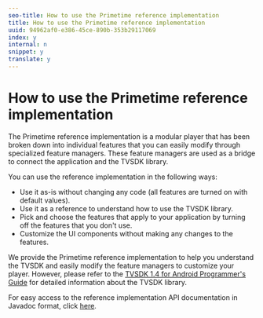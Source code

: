 ```yaml
---
seo-title: How to use the Primetime reference implementation
title: How to use the Primetime reference implementation
uuid: 94962af0-e386-45ce-890b-353b29117069
index: y
internal: n
snippet: y
translate: y
---
```


# How to use the Primetime reference implementation

The Primetime reference implementation is a modular player that has been broken down into individual features that you can easily modify through specialized feature managers. These feature managers are used as a bridge to connect the application and the TVSDK library. 

You can use the reference implementation in the following ways: 
* Use it as-is without changing any code (all features are turned on with default values).
* Use it as a reference to understand how to use the TVSDK library.
* Pick and choose the features that apply to your application by turning off the features that you don't use.
* Customize the UI components without making any changes to the features.




We provide the Primetime reference implementation to help you understand the TVSDK and easily modify the feature managers to customize your player. However, please refer to the [TVSDK 1.4 for Android Programmer's Guide](http://help.adobe.com/en_US/primetime/psdk/android/index.html) for detailed information about the TVSDK library. 

For easy access to the reference implementation API documentation in Javadoc format, click [here](http://help.adobe.com/en_US/primetime/reference_implementation/android/javadoc/index.html). 
